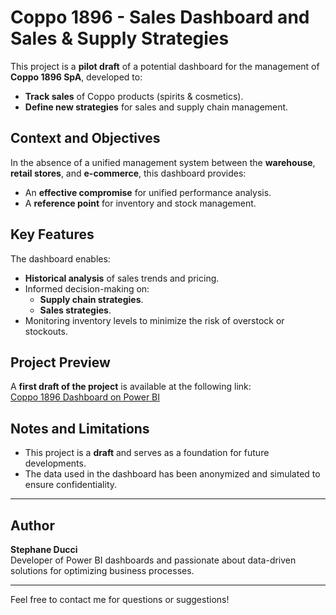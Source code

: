 # Coppo 1896 - Sales Dashboard and Sales & Supply Strategies

This project is a **pilot draft** of a potential dashboard for the management of **Coppo 1896 SpA**, developed to:

- **Track sales** of Coppo products (spirits & cosmetics).
- **Define new strategies** for sales and supply chain management.

## Context and Objectives

In the absence of a unified management system between the **warehouse**, **retail stores**, and **e-commerce**, this dashboard provides:
- An **effective compromise** for unified performance analysis.
- A **reference point** for inventory and stock management.

## Key Features

The dashboard enables:
- **Historical analysis** of sales trends and pricing.
- Informed decision-making on:
  - **Supply chain strategies**.
  - **Sales strategies**.
- Monitoring inventory levels to minimize the risk of overstock or stockouts.

## Project Preview

A **first draft of the project** is available at the following link:  
[Coppo 1896 Dashboard on Power BI](https://app.powerbi.com/links/qi1Y-w3r-t?ctid=25ce0261-bbd6-49cd-a1e2-54260886d159&pbi_source=linkShare)

## Notes and Limitations

- This project is a **draft** and serves as a foundation for future developments.
- The data used in the dashboard has been anonymized and simulated to ensure confidentiality.

---

## Author

**Stephane Ducci**  
Developer of Power BI dashboards and passionate about data-driven solutions for optimizing business processes.

---

Feel free to contact me for questions or suggestions!
